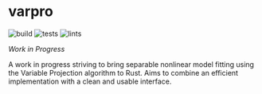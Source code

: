 # varpro

![build](https://github.com/geo-ant/varpro/workflows/build/badge.svg?branch=main)
![tests](https://github.com/geo-ant/varpro/workflows/tests/badge.svg?branch=main)
![lints](https://github.com/geo-ant/varpro/workflows/lints/badge.svg?branch=main)

_Work in Progress_

A work in progress striving to bring separable nonlinear model fitting using the Variable Projection algorithm to Rust. Aims to combine an efficient implementation with a clean and usable interface.

